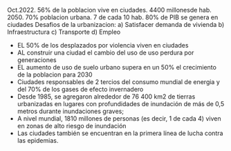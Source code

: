 Oct.2022. 56% de la poblacion vive en ciudades. 4400 millonesde hab.
2050. 70% poblacion urbana. 7 de cada 10 hab.
80% de PIB se genera en ciudades
Desafios de la urbanizacion:
a) Satisfacer demanda de vivienda
b) Infraestructura
c) Transporte
d) Empleo

- EL 50% de los desplazados por violencia viven en ciudades
- AL construir una ciudad el cambio del uso de uso perdura por generaciones
- EL aumento de uso de suelo urbano supera en un 50% el crecimiento de la poblacion para 2030
- Ciudades responsables de 2 tercios del consumo mundial de energia y del 70% de los gases de efecto invernadero
- Desde 1985, se agregaron alrededor de 76 400 km2 de tierras urbanizadas en lugares con profundidades de inundación de más de 0,5 metros durante inundaciones graves;
- A nivel mundial, 1810 millones de personas (es decir, 1 de cada 4) viven en zonas de alto riesgo de inundación
- Las ciudades también se encuentran en la primera línea de lucha contra las epidemias.
